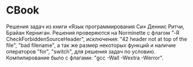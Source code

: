 # CBook
Решения задач из книги «Язык программирования Си» Деннис Ритчи, Брайан Керниган.
Решения проверяются на Norminette с флагом "-R CheckForbiddenSourceHeader", исключения: "42 header not at top of the file", "bad filename", а так же размер некоторых функций и наличие операторов "for", "switch", для решения задач по условию.
Компилирование было с флагами: "gcc -Wall -Wextra -Werror".
